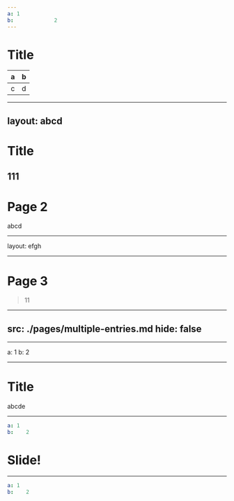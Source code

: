 ```yaml
---
a: 1
b:             2
---
```


# Title

| a | b |
| -------- | ---|
| c |d |
---
layout:   abcd
---
# Title
111
---

# Page 2


abcd





---
layout:     efgh

---

# Page 3

> 11


<!-- Note!!!       -->


---
src: ./pages/multiple-entries.md
hide: false
---

---
a: 1
b: 2

---

# Title

abcde




---

```yaml
a: 1
b:    2
```


# Slide!

---

```yaml
a: 1
b:    2
```